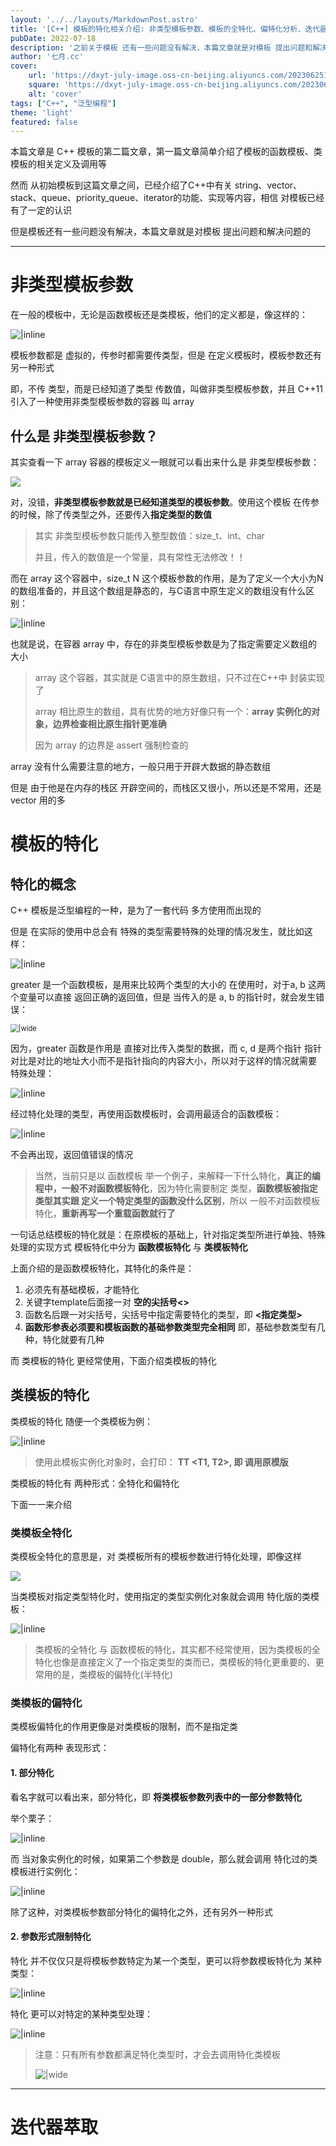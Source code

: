 ```yaml
---
layout: '../../layouts/MarkdownPost.astro'
title: '[C++] 模板的特化相关介绍: 非类型模板参数、模板的全特化、偏特化分析、迭代器萃取分析...'
pubDate: 2022-07-18
description: '之前关于模板 还有一些问题没有解决，本篇文章就是对模板 提出问题和解决问题的'
author: '七月.cc'
cover:
    url: 'https://dxyt-july-image.oss-cn-beijing.aliyuncs.com/202306251810793.webp'
    square: 'https://dxyt-july-image.oss-cn-beijing.aliyuncs.com/202306251810793.webp'
    alt: 'cover'
tags: ["C++", "泛型编程"]
theme: 'light'
featured: false
---
```


本篇文章是 C++ 模板的第二篇文章，第一篇文章简单介绍了模板的函数模板、类模板的相关定义及调用等

然而 从初始模板到这篇文章之间，已经介绍了C++中有关 string、vector、stack、queue、priority_queue、iterator的功能、实现等内容，相信 对模板已经有了一定的认识

但是模板还有一些问题没有解决，本篇文章就是对模板 提出问题和解决问题的

---

# 非类型模板参数

在一般的模板中，无论是函数模板还是类模板，他们的定义都是，像这样的：

![|inline](https://dxyt-july-image.oss-cn-beijing.aliyuncs.com/image-20220716232837542.webp)

模板参数都是 虚拟的，传参时都需要传类型，但是 在定义模板时，模板参数还有另一种形式

即，不传 类型，而是已经知道了类型 传数值，叫做非类型模板参数，并且 C++11 引入了一种使用非类型模板参数的容器 叫 array

## 什么是 非类型模板参数？

其实查看一下 array 容器的模板定义一眼就可以看出来什么是 非类型模板参数：

![ ](https://dxyt-july-image.oss-cn-beijing.aliyuncs.com/image-20220716233342736.webp)

对，没错，**非类型模板参数就是已经知道类型的模板参数**。使用这个模板 在传参的时候，除了传类型之外，还要传入**指定类型的数值**

> 其实 非类型模板参数只能传入整型数值：size_t、int、char
>
> 并且，传入的数值是一个常量，具有常性无法修改！！

而在 array 这个容器中，size_t N 这个模板参数的作用，是为了定义一个大小为N的数组准备的，并且这个数组是静态的，与C语言中原生定义的数组没有什么区别：

![|inline](https://dxyt-july-image.oss-cn-beijing.aliyuncs.com/image-20220716234201918.webp)

也就是说，在容器 array 中，存在的非类型模板参数是为了指定需要定义数组的大小

> array 这个容器，其实就是 C语言中的原生数组，只不过在C++中 封装实现了
>
> array 相比原生的数组，具有优势的地方好像只有一个：**array 实例化的对象，边界检查相比原生指针更准确**
>
> 因为 array 的边界是 assert 强制检查的

array 没有什么需要注意的地方，一般只用于开辟大数据的静态数组

但是 由于他是在内存的栈区 开辟空间的，而栈区又很小，所以还是不常用，还是 vector 用的多

# 模板的特化

## 特化的概念

C++ 模板是泛型编程的一种，是为了一套代码 多方使用而出现的

但是 在实际的使用中总会有 特殊的类型需要特殊的处理的情况发生，就比如这样：

![|inline](https://dxyt-july-image.oss-cn-beijing.aliyuncs.com/image-20220718151812209.webp)

greater 是一个函数模板，是用来比较两个类型的大小的
在使用时，对于a, b 这两个变量可以直接 返回正确的返回值，但是 当传入的是 a, b 的指针时，就会发生错误：

<img src="https://dxyt-july-image.oss-cn-beijing.aliyuncs.com/image-20220718153756173.webp" alt="|wide" style="zoom:80%; display: block; margin: 0 auto;" />

因为，greater 函数是作用是 直接对比传入类型的数据，而 c, d 是两个指针 指针对比是对比的地址大小而不是指针指向的内容大小，所以对于这样的情况就需要 特殊处理：

![|inline](https://dxyt-july-image.oss-cn-beijing.aliyuncs.com/image-20220718161107898.webp)

经过特化处理的类型，再使用函数模板时，会调用最适合的函数模板：

![|inline](https://dxyt-july-image.oss-cn-beijing.aliyuncs.com/image-20220718161234325.webp)

不会再出现，返回值错误的情况

> 当然，当前只是以 函数模板 举一个例子，来解释一下什么特化，**真正的编程中，一般不对函数模板特化**，因为特化需要制定 类型，**函数模板被指定类型其实跟 定义一个特定类型的函数没什么区别**，所以 一般不对函数模板特化，**重新再写一个重载函数就行了**

一句话总结模板的特化就是：在原模板的基础上，针对指定类型所进行单独、特殊处理的实现方式
模板特化中分为 **函数模板特化** 与 **类模板特化**  

上面介绍的是函数模板特化，其特化的条件是：

1. 必须先有基础模板，才能特化
2. 关键字template后面接一对 **空的尖括号<>**
3. 函数名后跟一对尖括号，尖括号中指定需要特化的类型，即 **<指定类型>**
4. **函数形参表必须要和模板函数的基础参数类型完全相同**
    即，基础参数类型有几种，特化就要有几种

而 类模板的特化 更经常使用，下面介绍类模板的特化

## 类模板的特化

类模板的特化 随便一个类模板为例：

![|inline](https://dxyt-july-image.oss-cn-beijing.aliyuncs.com/image-20220718164040693.webp)

> 使用此模板实例化对象时，会打印： **TT <T1, T2>,  即 调用原模版**

类模板的特化有 两种形式：全特化和偏特化

下面一一来介绍

### 类模板全特化

类模板全特化的意思是，对 类模板所有的模板参数进行特化处理，即像这样

![](https://dxyt-july-image.oss-cn-beijing.aliyuncs.com/image-20220718165353335.webp)

当类模板对指定类型特化时，使用指定的类型实例化对象就会调用 特化版的类模板：

![|inline](https://dxyt-july-image.oss-cn-beijing.aliyuncs.com/image-20220718164552275.webp)

> 类模板的全特化 与 函数模板的特化，其实都不经常使用，因为类模板的全特化也像是直接定义了一个指定类型的类而已，类模板的特化更重要的、更常用的是，类模板的偏特化(半特化)

### 类模板的偏特化

类模板偏特化的作用更像是对类模板的限制，而不是指定类

偏特化有两种 表现形式：

#### 1. 部分特化

看名字就可以看出来，部分特化，即 **将类模板参数列表中的一部分参数特化**

举个栗子：

![|inline](https://dxyt-july-image.oss-cn-beijing.aliyuncs.com/image-20220718165544695.webp)

而 当对象实例化的时候，如果第二个参数是 double，那么就会调用 特化过的类模板进行实例化：

![|inline](https://dxyt-july-image.oss-cn-beijing.aliyuncs.com/image-20220718165859957.webp)

除了这种，对类模板参数部分特化的偏特化之外，还有另外一种形式

#### 2. 参数形式限制特化

特化 并不仅仅只是将模板参数特定为某一个类型，更可以将参数模板特化为 某种类型：

![|inline](https://dxyt-july-image.oss-cn-beijing.aliyuncs.com/image-20220718171040641.webp)

特化 更可以对特定的某种类型处理：

![|inline](https://dxyt-july-image.oss-cn-beijing.aliyuncs.com/image-20220718171215138.webp)

> 注意：只有所有参数都满足特化类型时，才会去调用特化类模板
>
> ![|wide](https://dxyt-july-image.oss-cn-beijing.aliyuncs.com/image-20220718171802484.webp)



---

# 迭代器萃取

